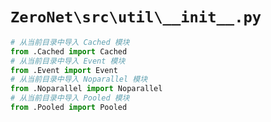 # `ZeroNet\src\util\__init__.py`

```py
# 从当前目录中导入 Cached 模块
from .Cached import Cached
# 从当前目录中导入 Event 模块
from .Event import Event
# 从当前目录中导入 Noparallel 模块
from .Noparallel import Noparallel
# 从当前目录中导入 Pooled 模块
from .Pooled import Pooled
```